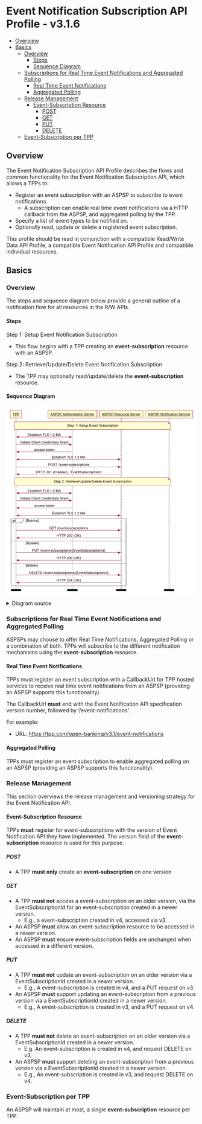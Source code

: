 # Event Notification Subscription API Profile - v3.1.6 <!-- omit in toc -->

- [Overview](#overview)
- [Basics](#basics)
  - [Overview](#overview-1)
    - [Steps](#steps)
    - [Sequence Diagram](#sequence-diagram)
  - [Subscriptions for Real Time Event Notifications and Aggregated Polling](#subscriptions-for-real-time-event-notifications-and-aggregated-polling)
    - [Real Time Event Notifications](#real-time-event-notifications)
    - [Aggregated Polling](#aggregated-polling)
  - [Release Management](#release-management)
    - [Event-Subscription Resource](#event-subscription-resource)
      - [POST](#post)
      - [GET](#get)
      - [PUT](#put)
      - [DELETE](#delete)
  - [Event-Subscription per TPP](#event-subscription-per-tpp)

## Overview

The Event Notification Subscription API Profile describes the flows and common functionality for the Event Notification Subscription API, which allows a TPPs to:

* Register an event subscription with an ASPSP to subscribe to event notifications.
  * A subscription can enable real time event notifications via a HTTP callback from the ASPSP, and aggregated polling by the TPP.
* Specify a list of event types to be notified on.
* Optionally read, update or delete a registered event subscription.

This profile should be read in conjunction with a compatible Read/Write Data API Profile, a compatible Event Notification API Profile and compatible individual resources.

## Basics

### Overview

The steps and sequence diagram below provide a general outline of a notification flow for all resources in the R/W APIs.

#### Steps

Step 1: Setup Event Notification Subscription

* This flow begins with a TPP creating an **event-subscription** resource with an ASPSP.

Step 2: Retrieve/Update/Delete Event Notification Subscription

* The TPP may optionally read/update/delete the **event-subscription** resource.

#### Sequence Diagram

![Event Subscriptions](./images/EventSubscriptions.png)

<details>
  <summary>Diagram source</summary>

  ```
participant TPP
participant ASPSP Authorisation Server
participant ASPSP Resource Server
participant ASPSP Notification Service

note over TPP, ASPSP Notification Service
Step 1: Setup Event Subscription
end note

TPP <-> ASPSP Authorisation Server: Establish TLS 1.2 MA
TPP -> ASPSP Authorisation Server: Initiate Client Credentials Grant
ASPSP Authorisation Server -> TPP: access-token
TPP <-> ASPSP Resource Server: Establish TLS 1.2 MA
TPP -> ASPSP Resource Server: POST /event-subscriptions
ASPSP Resource Server -> TPP: HTTP 201 (Created),  EventSubscriptionId

note over TPP, ASPSP Notification Service
Step 2: Retrieve/Update/Delete Event Subscription
end note

TPP <-> ASPSP Authorisation Server: Establish TLS 1.2 MA
TPP -> ASPSP Authorisation Server: Initiate Client Credentials Grant
ASPSP Authorisation Server -> TPP: access-token
TPP <-> ASPSP Resource Server: Establish TLS 1.2 MA
alt Retrive
TPP -> ASPSP Resource Server: GET /event-subscriptions
ASPSP Resource Server -> TPP: HTTP 200 (OK)
else Update
TPP -> ASPSP Resource Server: PUT /event-subscriptions/{EventSubscriptionId}
ASPSP Resource Server -> TPP: HTTP 200 (OK)
else Delete
TPP -> ASPSP Resource Server: DELETE /event-subscriptions/{EventSubscriptionId}
ASPSP Resource Server -> TPP: HTTP 204 (OK)
end alt
option footer=bar
```

</details>

### Subscriptions for Real Time Event Notifications and Aggregated Polling

ASPSPs may choose to offer Real Time Notifications, Aggregated Polling or a combination of both. TPPs will subscribe to the different notification mechanisms using the **event-subscription** resource.

#### Real Time Event Notifications

TPPs must register an event subscription with a CallbackUrl for TPP hosted services to receive real time event notifications from an ASPSP (providing an ASPSP supports this functionality).

The CallbackUrl **must** end with the Event Notification API specification version number, followed by ‘/event-notifications'.

For example:

* URL: https://tpp.com/open-banking/v3.1/event-notifications

#### Aggregated Polling

TPPs must register an event subscription to enable aggregated polling on an ASPSP (providing an ASPSP supports this functionality).

### Release Management

This section overviews the release management and versioning strategy for the Event Notification API.

#### Event-Subscription Resource

TPPs **must** register for event-subscriptions with the version of Event Notification API they have implemented. The version field of the **event-subscription** resource is used for this purpose.

##### POST

* A TPP **must only** create an **event-subscription** on one version

##### GET

* A TPP **must not** access a event-subscription on an older version, via the EventSubscriptionId for an event-subscription created in a newer version.
  * E.g., a event-subscription created in v4, accessed via v3.
* An ASPSP **must** allow an event-subscription resource to be accessed in a newer version.
* An ASPSP **must** ensure event-subscription fields are unchanged when accessed in a different version.

##### PUT

* A TPP **must not** update an event-subscription on an older version via a EventSubscriptionId created in a newer version.
  * E.g., A event-subscription is created in v4, and a PUT request on v3.
* An ASPSP **must** support updating an event-subscription from a previous version via a EventSubscriptionId created in a newer version.
  * E.g., A event-subscription is created in v3, and a PUT request on v4.

##### DELETE

* A TPP **must not** delete an event-subscription on an older version via a EventSubscriptionId created in a newer version.
  * E.g. An event-subscription is created in v4, and request DELETE on v3.
* An ASPSP **must** support deleting an event-subscription from a previous version via a EventSubscriptionId created in a newer version.
  * E.g., An event-subscription is created in v3, and request DELETE on v4.

### Event-Subscription per TPP

An ASPSP will maintain at most, a single **event-subscription** resource per TPP.
